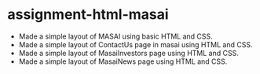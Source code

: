 # assignment-html-masai
- Made a simple layout of MASAI using basic HTML and CSS.
- Made a simple layout of ContactUs page in masai using HTML and CSS.
- Made a simple layout of MasaiInvestors page using HTML and CSS.
- Made a simple layout of MasaiNews page using HTML and CSS.

